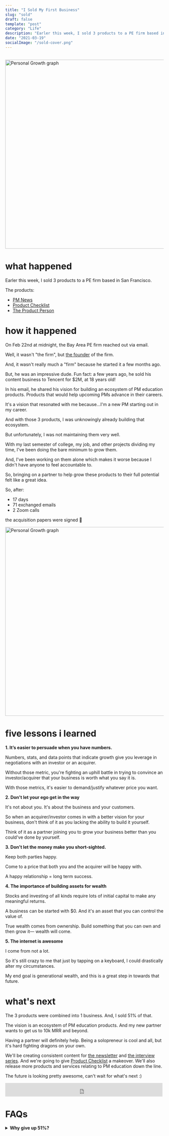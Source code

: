 ```yaml
---
title: "I Sold My First Business"
slug: "sold"
draft: false
template: "post"
category: "Life"
description: "Earler this week, I sold 3 products to a PE firm based in San Francisco."
date: "2021-03-19"
socialImage: "/sold-cover.png"
---
```


<br />
<img src="/sold-cover.png" alt="Personal Growth graph" border="0" width="600">

# what happened

Earler this week, I sold 3 products to a PE firm based in San Francisco.

The products:

- [PM News](https://pm.news)
- [Product Checklist](https://productchecklist.co)
- [The Product Person](https://theproductperson.com)

# how it happened

On Feb 22nd at midnight, the Bay Area PE firm reached out via email.

Well, it wasn't "the firm", but [the founder](https://www.linkedin.com/in/richard-kong9/) of the firm.

And, it wasn't really much a "firm" because he started it a few months ago.

But, he was an impressive dude. Fun fact: a few years ago, he sold his content business to Tencent for \$2M, at 18 years old!

In his email, he shared his vision for building an ecosystem of PM education products. Products that would help upcoming PMs advance in their careers.

It's a vision that resonated with me because...I'm a new PM starting out in my career.

And with those 3 products, I was unknowingly already building that ecosystem.

But unfortunately, I was not maintaining them very well.

With my last semester of college, my job, and other projects dividing my time, I've been doing the bare minimum to grow them.

And, I've been working on them alone which makes it worse because I didn't have anyone to feel accountable to.

So, bringing on a partner to help grow these products to their full potential felt like a great idea.

So, after:

- 17 days
- 71 exchanged emails
- 2 Zoom calls

the acquisition papers were signed 🎉

<img src="/sold-signed-2.png" alt="Personal Growth graph" border="0" width="600">

# five lessons i learned

**1. It’s easier to persuade when you have numbers.**

Numbers, stats, and data points that indicate growth give you leverage in negotiations with an investor or an acquirer.

Without those metric, you're fighting an uphill battle in trying to convince an investor/acquirer that your business is worth what you say it is.

With those metrics, it's easier to demand/justify whatever price you want.

**2. Don't let your ego get in the way**

It's not about you. It's about the business and your customers.

So when an acquirer/investor comes in with a better vision for your business, don't think of it as you lacking the ability to build it yourself.

Think of it as a partner joining you to grow your business better than you could've done by yourself.

**3. Don't let the money make you short-sighted.**

Keep both parties happy.

Come to a price that both you and the acquirer will be happy with.

A happy relationship = long term success.

**4. The importance of building assets for wealth**

Stocks and investing of all kinds require lots of initial capital to make any meaningful returns.

A business can be started with \$0. And it's an asset that you can control the value of.

True wealth comes from ownership. Build something that you can own and then grow it— wealth will come.

**5. The internet is awesome**

I come from not a lot.

So it's still crazy to me that just by tapping on a keyboard, I could drastically alter my circumstances.

My end goal is generational wealth, and this is a great step in towards that future.

# what's next

The 3 products were combined into 1 business. And, I sold 51% of that.

The vision is an ecosystem of PM education products. And my new partner wants to get us to 10k MRR and beyond.

Having a partner will definitely help. Being a solopreneur is cool and all, but it's hard fighting dragons on your own.

We'll be creating consistent content for [the newsletter](https://theproductperson.com) and [the interview series](https://pm.news). And we're going to give [Product Checklist](https://productchecklist.co) a makeover. We'll also release more products and services relating to PM education down the line.

The future is looking pretty awesome, can't wait for what's next :)

<iframe src="https://open.spotify.com/embed/track/3aQem4jVGdhtg116TmJnHz" width="500" height="43" frameborder="0" allowtransparency="true" allow="encrypted-media"></iframe>

# FAQs

<details>

<summary> <strong>Why give up 51%?</strong> </summary>

- It's not a zero-sum game—My acquirer wants to grow the pie. He's done it before with his \$2M payday to Tencent. And he should have what he needs to be motivated to do that again. So I'd rather have 49% of a bigger pie than 100% of a small pie.
- Entreprenuership is an infinite game—Infinite games are played for the purpose of continuing the play. Finite games are played for there to be a winner and loser. I'd rather play the game of "let's make lots of money in the future togther" than the game of "let's see who can be the loser of this deal."
- For me, the acquisition money helps me feel less stressed knowing that I have [money in the bank](https://antdke.co/posts/money-in-the-bank) as I prepare to graduate and eventually go apartment-hunting. I'll also feel less inclined to do things for money that I don't want to do.

</details>

<br />
<br />
